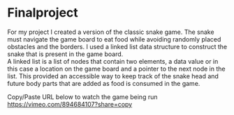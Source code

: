# Finalproject

For my project I created a version of the classic snake game.  The snake must navigate the game board to eat food while avoiding randomly placed obstacles and the borders.  I used a linked list data structure to construct the snake that is present in the game board.  
A linked list is a list of nodes that contain two elements, a data value or in this case a location on the game board and a pointer to the next node in the list.  This provided an accessible way to keep track of the snake head and future body parts that are added as food is consumed in the game.


Copy/Paste URL below to watch the game being run
https://vimeo.com/894684107?share=copy
